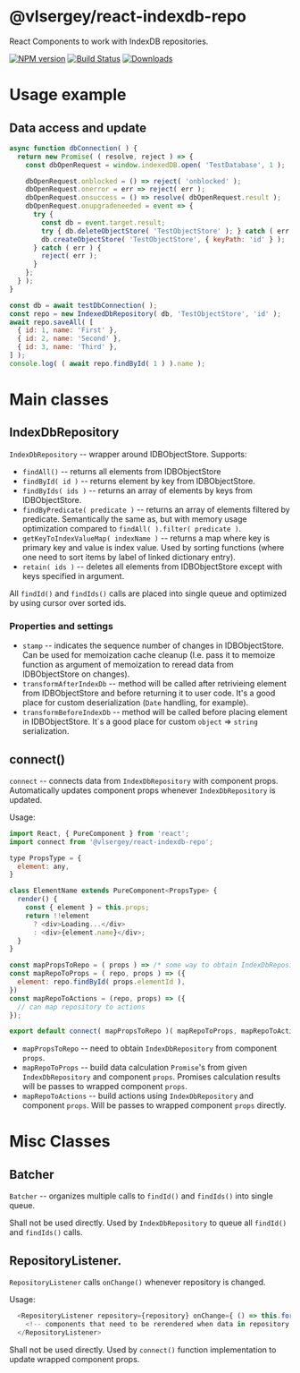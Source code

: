 # @vlsergey/react-indexdb-repo

React Components to work with IndexDB repositories.

[![NPM version][npm-image]][npm-url]
[![Build Status][travis-image]][travis-url]
[![Downloads][downloads-image]][downloads-url]

# Usage example

## Data access and update
```javascript
async function dbConnection( ) {
  return new Promise( ( resolve, reject ) => {
    const dbOpenRequest = window.indexedDB.open( 'TestDatabase', 1 );

    dbOpenRequest.onblocked = () => reject( 'onblocked' );
    dbOpenRequest.onerror = err => reject( err );
    dbOpenRequest.onsuccess = () => resolve( dbOpenRequest.result );
    dbOpenRequest.onupgradeneeded = event => {
      try {
        const db = event.target.result;
        try { db.deleteObjectStore( 'TestObjectStore' ); } catch ( err ) { /* NOOP */ }
        db.createObjectStore( 'TestObjectStore', { keyPath: 'id' } );
      } catch ( err ) {
        reject( err );
      }
    };
  } );
}

const db = await testDbConnection( );
const repo = new IndexedDbRepository( db, 'TestObjectStore', 'id' );
await repo.saveAll( [
  { id: 1, name: 'First' },
  { id: 2, name: 'Second' },
  { id: 3, name: 'Third' },
] );
console.log( ( await repo.findById( 1 ) ).name );
```

# Main classes

## IndexDbRepository
`IndexDbRepository` -- wrapper around IDBObjectStore.
Supports:
* `findAll()` -- returns all elements from IDBObjectStore
* `findById( id )` -- returns element by key from IDBObjectStore.
* `findByIds( ids )` -- returns an array of elements by keys from IDBObjectStore.
* `findByPredicate( predicate )` -- returns an array of elements filtered by predicate. Semantically the same as, but with memory usage optimization compared to `findAll( ).filter( predicate )`.
* `getKeyToIndexValueMap( indexName )` -- returns a map where key is primary key and value is index value. Used by sorting functions (where one need to sort items by label of linked dictionary entry).
* `retain( ids )` -- deletes all elements from IDBObjectStore except with keys specified in argument.

All `findId()` and `findIds()` calls are placed into single queue and optimized by using cursor over sorted ids.

### Properties and settings
* `stamp` -- indicates the sequence number of changes in IDBObjectStore. Can be used for memoization cache cleanup (I.e. pass it to memoize function as argument of memoization to reread data from IDBObjectStore on changes).
* `transformAfterIndexDb` -- method will be called after retrivieing element from IDBObjectStore and before returning it to user code. It's a good place for custom deserialization (`Date` handling, for example).
* `transformBeforeIndexDb` -- method will be called before placing element in IDBObjectStore.  It\`s a good place for custom `object` => `string` serialization.

## connect()
`connect` -- connects data from `IndexDbRepository` with component props. Automatically updates component props whenever `IndexDbRepository` is updated.

Usage:
```javascript
import React, { PureComponent } from 'react';
import connect from '@vlsergey/react-indexdb-repo';

type PropsType = {
  element: any,
}

class ElementName extends PureComponent<PropsType> {
  render() {
    const { element } = this.props;
    return !!element
      ? <div>Loading...</div>
      : <div>{element.name}</div>;
  }
}

const mapPropsToRepo = ( props ) => /* some way to obtain IndexDbRepository */
const mapRepoToProps = ( repo, props ) => ({
  element: repo.findById( props.elementId ),
})
const mapRepoToActions = (repo, props) => ({
  // can map repository to actions
});

export default connect( mapPropsToRepo )( mapRepoToProps, mapRepoToActions )( ElementName );
```
* `mapPropsToRepo` -- need to obtain `IndexDbRepository` from component `props`.
* `mapRepoToProps` -- build data calculation `Promise`'s from given `IndexDbRepository` and component `props`. Promises calculation results will be passes to wrapped component `props`.
* `mapRepoToActions` -- build actions using `IndexDbRepository` and component `props`. Will be passes to wrapped component `props` directly.

# Misc Classes

## Batcher
`Batcher` -- organizes multiple calls to `findId()` and `findIds()` into single queue.

Shall not be used directly. Used by `IndexDbRepository` to queue all `findId()` and `findIds()` calls.

## RepositoryListener.
`RepositoryListener` calls `onChange()` whenever repository is changed.

Usage:
```javascript
  <RepositoryListener repository={repository} onChange={ () => this.forceUpdate() }>
    <!-- components that need to be rerendered when data in repository are changed -->
  </RepositoryListener>
```

Shall not be used directly. Used by `connect()` function implementation to update wrapped component props.

[npm-image]: https://img.shields.io/npm/v/@vlsergey/react-indexdb-repo.svg?style=flat-square
[npm-url]: https://npmjs.org/package/@vlsergey/react-indexdb-repo
[travis-image]: https://travis-ci.org/vlsergey/react-indexdb-repo.svg?branch=master
[travis-url]: https://travis-ci.org/vlsergey/react-indexdb-repo
[downloads-image]: http://img.shields.io/npm/dm/@vlsergey/react-indexdb-repo.svg?style=flat-square
[downloads-url]: https://npmjs.org/package/@vlsergey/react-indexdb-repo
